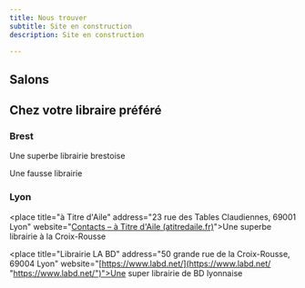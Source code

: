 ```yaml
---
title: Nous trouver
subtitle: Site en construction
description: Site en construction

---
```

## Salons

## Chez votre libraire préféré

### Brest

<place title="Dialogues" address="53 rue de Siam, 29200 Brest" website="https://www.librairiedialogues.fr">Une superbe librairie brestoise</place>

<place title="Le Chat Pitre" address="33 rue de l'esbrouffe, 29200 Brest" website="https://www.unchatpitre.fr">Une fausse librairie</place>

### Lyon

<place title="à Titre d'Aile" address="23 rue des Tables Claudiennes, 69001 Lyon" website="[Contacts – à Titre d'Aile (atitredaile.fr)](https://atitredaile.fr "https://atitredaile.fr")">Une superbe librairie à la Croix-Rousse</place>

<place title="Librairie LA BD" address="50 grande rue de la Croix-Rousse, 69004 Lyon" website="[https://www.labd.net/](https://www.labd.net/ "https://www.labd.net/")">Une super librairie de BD lyonnaise</place>